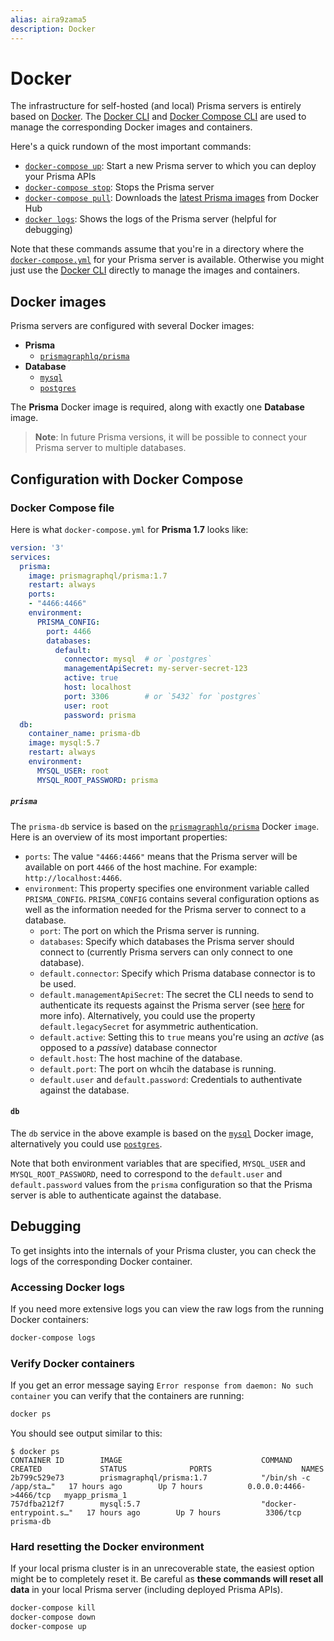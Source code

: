 ```yaml
---
alias: aira9zama5
description: Docker
---
```


# Docker

The infrastructure for self-hosted (and local) Prisma servers is entirely based on [Docker](https://www.docker.com). The [Docker CLI](https://docs.docker.com/engine/reference/commandline/cli) and [Docker Compose CLI](https://docs.docker.com/compose/reference/) are used to manage the corresponding Docker images and containers.

Here's a quick rundown of the most important commands:

- [`docker-compose up`](https://docs.docker.com/compose/reference/up/): Start a new Prisma server to which you can deploy your Prisma APIs
- [`docker-compose stop`](https://docs.docker.com/compose/reference/stop/): Stops the Prisma server
- [`docker-compose pull`](https://docs.docker.com/compose/reference/pull/): Downloads the [latest Prisma images](https://hub.docker.com/r/prismagraphql/prisma/tags/) from Docker Hub
- [`docker logs`](https://docs.docker.com/compose/reference/logs/): Shows the logs of the Prisma server (helpful for debugging)

Note that these commands assume that you're in a directory where the [`docker-compose.yml`](#docker-compose-file) for your Prisma server is available. Otherwise you might just use the [Docker CLI](https://docs.docker.com/engine/reference/commandline/cli) directly to manage the images and containers.

## Docker images

Prisma servers are configured with several Docker images:

- **Prisma**
  - [`prismagraphlq/prisma`](https://hub.docker.com/r/prismagraphql/prisma/)
- **Database**
  - [`mysql`](https://hub.docker.com/_/mysql/)
  - [`postgres`](https://hub.docker.com/_/postgres/)

The **Prisma** Docker image is required, along with exactly one **Database** image.

> **Note**: In future Prisma versions, it will be possible to connect your Prisma server to multiple databases.

## Configuration with Docker Compose

### Docker Compose file

Here is what `docker-compose.yml` for **Prisma 1.7** looks like:

```yml
version: '3'
services:
  prisma:
    image: prismagraphql/prisma:1.7
    restart: always
    ports:
    - "4466:4466"
    environment:
      PRISMA_CONFIG:
        port: 4466
        databases:
          default:
            connector: mysql  # or `postgres`
            managementApiSecret: my-server-secret-123
            active: true
            host: localhost
            port: 3306        # or `5432` for `postgres`
            user: root
            password: prisma
  db:
    container_name: prisma-db
    image: mysql:5.7
    restart: always
    environment:
      MYSQL_USER: root
      MYSQL_ROOT_PASSWORD: prisma
```

##### `prisma`

The `prisma-db` service is based on the [`prismagraphlq/prisma`](https://hub.docker.com/r/prismagraphql/prisma/) Docker `image`. Here is an overview of its most important properties:

- `ports`: The value `"4466:4466"` means that the Prisma server will be available on port `4466` of the host machine. For example: `http://localhost:4466`.
- `environment`: This property specifies one environment variable called `PRISMA_CONFIG`. `PRISMA_CONFIG` contains several configuration options as well as the information needed for the Prisma server to connect to a database.
  - `port`: The port on which the Prisma server is running.
  - `databases`: Specify which databases the Prisma server should connect to (currently Prisma servers can only connect to one database).
  - `default.connector`: Specify which Prisma database connector is to be used.
  - `default.managementApiSecret`: The secret the CLI needs to send to authenticate its requests against the Prisma server (see [here](!alias-eu2ood0she#symmetric-approach-using-a-single-secret) for more info). Alternatively, you could use the property `default.legacySecret` for asymmetric authentication.
  - `default.active`: Setting this to `true` means you're using an _active_ (as opposed to a _passive_) database connector
  - `default.host`: The host machine of the database.
  - `default.port`: The port on whcih the database is running.
  - `default.user` and `default.password`: Credentials to authentivate against the database.

#### `db`

The `db` service in the above example is based on the [`mysql`](https://hub.docker.com/_/mysql/) Docker image, alternatively you could use [`postgres`](https://hub.docker.com/_/postgres/).

Note that both environment variables that are specified, `MYSQL_USER` and `MYSQL_ROOT_PASSWORD`, need to correspond to the `default.user` and `default.password` values from the `prisma` configuration so that the Prisma server is able to authenticate against the database.

## Debugging

To get insights into the internals of your Prisma cluster, you can check the logs of the corresponding Docker container.

### Accessing Docker logs

If you need more extensive logs you can view the raw logs from the running Docker containers:

```sh
docker-compose logs
```

### Verify Docker containers

If you get an error message saying `Error response from daemon: No such container` you can verify that the containers are running:

```sh
docker ps
```

You should see output similar to this:

```
$ docker ps
CONTAINER ID        IMAGE                               COMMAND                  CREATED             STATUS              PORTS                    NAMES
2b799c529e73        prismagraphql/prisma:1.7            "/bin/sh -c /app/sta…"   17 hours ago        Up 7 hours          0.0.0.0:4466->4466/tcp   myapp_prisma_1
757dfba212f7        mysql:5.7                           "docker-entrypoint.s…"   17 hours ago        Up 7 hours          3306/tcp                 prisma-db
```

### Hard resetting the Docker environment

If your local prisma cluster is in an unrecoverable state, the easiest option might be to completely reset it. Be careful as **these commands will reset all data** in your local Prisma server (including deployed Prisma APIs).

```sh
docker-compose kill
docker-compose down
docker-compose up
```